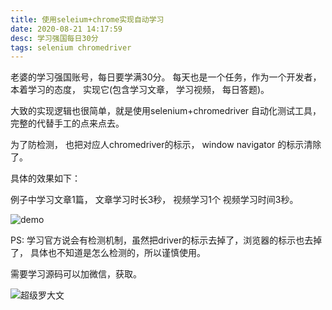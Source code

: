 ```yaml
---
title: 使用seleium+chrome实现自动学习
date: 2020-08-21 14:17:59
desc: 学习强国每日30分
tags: selenium chromedriver
---
```


老婆的学习强国账号，每日要学满30分。 每天也是一个任务，作为一个开发者，本着学习的态度， 实现它(包含学习文章， 学习视频， 每日答题)。

<!-- more -->

大致的实现逻辑也很简单，就是使用selenium+chromedriver 自动化测试工具，完整的代替手工的点来点去。

为了防检测， 也把对应人chromedriver的标示， window navigator 的标示清除了。

具体的效果如下：

例子中学习文章1篇， 文章学习时长3秒， 视频学习1个 视频学习时间3秒。

![demo](/videos/xuexi1.gif)


PS: 学习官方说会有检测机制，虽然把driver的标示去掉了，浏览器的标示也去掉了， 具体也不知道是怎么检测的，所以谨慎使用。

需要学习源码可以加微信，获取。

![超级罗大文](/images/weixin1.png)
